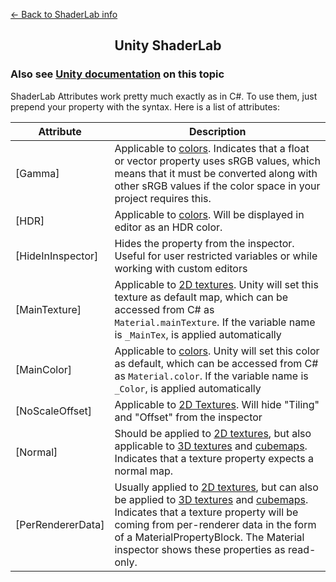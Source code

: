 [<- Back to ShaderLab info](../About.md)
<h2 align="center">Unity ShaderLab</h2>

### Also see [Unity documentation](https://docs.unity3d.com/Manual/SL-Properties.html) on this topic  

ShaderLab Attributes work pretty much exactly as in C#. To use them, just prepend your property with the syntax. Here is a list of attributes:

| Attribute | Description |
| --- | --- |
| [Gamma] | Applicable to [colors](../Properties/Color.md). Indicates that a float or vector property uses sRGB values, which means that it must be converted along with other sRGB values if the color space in your project requires this. |
| [HDR] | Applicable to [colors](../Properties/Color.md). Will be displayed in editor as an HDR color. |
| [HideInInspector] | Hides the property from the inspector. Useful for user restricted variables or while working with custom editors |
| [MainTexture] | Applicable to [2D textures](../Properties/Texture2D.md). Unity will set this texture as default map, which can be accessed from C# as ```Material.mainTexture```. If the variable name is ```_MainTex```, is applied automatically |
| [MainColor] | Applicable to [colors](../Properties/Color.md). Unity will set this color as default, which can be accessed from C# as ```Material.color```. If the variable name is ```_Color```, is applied automatically|
| [NoScaleOffset] | Applicable to [2D Textures](../Properties/Texture2D.md). Will hide "Tiling" and "Offset" from the inspector |
| [Normal] | Should be applied to [2D textures](../Properties/Texture2D.md), but also applicable to [3D textures](../Properties/Texture3D.md) and [cubemaps](../Properties/Cubemap.md). Indicates that a texture property expects a normal map. |
| [PerRendererData] | Usually applied to [2D textures](../Properties/Texture2D.md), but can also be applied to [3D textures](../Properties/Texture3D.md) and [cubemaps](../Properties/Cubemap.md). Indicates that a texture property will be coming from per-renderer data in the form of a MaterialPropertyBlock. The Material inspector shows these properties as read-only. |